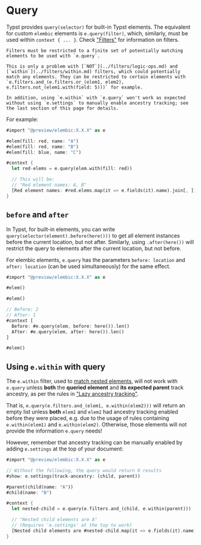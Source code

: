 # Query

Typst provides `query(selector)` for built-in Typst elements. The equivalent for custom `elembic` elements is `e.query(filter)`, which, similarly, must be used within `context { ... }`. Check ["Filters"](../filters/README.md) for information on filters.

```admonish note title="Restricting filter domains"
Filters must be restricted to a finite set of potentially matching elements to be used with `e.query`.

This is only a problem with [`NOT`](../filters/logic-ops.md) and [`within`](../filters/within.md) filters, which could potentially match any elements. They can be restricted to certain elements with `e.filters.and_(e.filters.or_(elem1, elem2), e.filters.not_(elem1.with(field: 5)))` for example.

In addition, using `e.within` with `e.query` won't work as expected without using `e.settings` to manually enable ancestry tracking; see the last section of this page for details.
```

For example:

```rs
#import "@preview/elembic:X.X.X" as e

#elem(fill: red, name: "A")
#elem(fill: red, name: "B")
#elem(fill: blue, name: "C")

#context {
  let red-elems = e.query(elem.with(fill: red))

  // This will be:
  // "Red element names: A, B"
  [Red element names: #red.elems.map(it => e.fields(it).name).join[, ]]
}
```

## `before` and `after`

In Typst, for built-in elements, you can write `query(selector(element).before(here()))` to get all element instances before the current location, but not after. Similarly, using `.after(here())` will restrict the query to elements after the current location, but not before.

For elembic elements, `e.query` has the parameters `before: location` and `after: location` (can be used simultaneously) for the same effect.

```rs
#import "@preview/elembic:X.X.X" as e

#elem()

#elem()

// Before: 2
// After: 1
#context [
  Before: #e.query(elem, before: here()).len()
  After: #e.query(elem, after: here()).len()
]

#elem()
```

## Using `e.within` with query

The `e.within` filter, used to [match nested elements](../filters/within.md), will not work with `e.query` unless **both** the **queried element** and **its expected parent** track ancestry, as per the rules in ["Lazy ancestry tracking"](../filters/within.md#lazy-ancestry-tracking).

That is, `e.query(e.filters.and_(elem1, e.within(elem2)))` will return an empty list unless **both** `elem1` and `elem2` had ancestry tracking enabled before they were placed, e.g. due to the usage of rules containing `e.within(elem1)` and `e.within(elem2)`. Otherwise, those elements will not provide the information `e.query` needs!

However, remember that ancestry tracking can be manually enabled by adding `e.settings` at the top of your document:

```rs
#import "@preview/elembic:X.X.X" as e

// Without the following, the query would return 0 results
#show: e.settings(track-ancestry: (child, parent))

#parent(child(name: "A"))
#child(name: "B")

#context {
  let nested-child = e.query(e.filters.and_(child, e.within(parent)))

  // "Nested child elements are A"
  // (Requires 'e.settings' at the top to work)
  [Nested child elements are #nested-child.map(it => e.fields(it).name).join[, ]]
}
```

